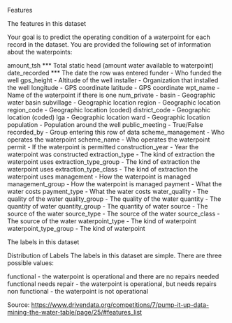 Features

The features in this dataset


Your goal is to predict the operating condition of a waterpoint for each record in the dataset. You are provided the following set of information about the waterpoints:

amount_tsh *** Total static head (amount water available to waterpoint)
date_recorded *** The date the row was entered
funder - Who funded the well
gps_height - Altitude of the well
installer - Organization that installed the well
longitude - GPS coordinate
latitude - GPS coordinate
wpt_name - Name of the waterpoint if there is one
num_private -
basin - Geographic water basin
subvillage - Geographic location
region - Geographic location
region_code - Geographic location (coded)
district_code - Geographic location (coded)
lga - Geographic location
ward - Geographic location
population - Population around the well
public_meeting - True/False
recorded_by - Group entering this row of data
scheme_management - Who operates the waterpoint
scheme_name - Who operates the waterpoint
permit - If the waterpoint is permitted
construction_year - Year the waterpoint was constructed
extraction_type - The kind of extraction the waterpoint uses
extraction_type_group - The kind of extraction the waterpoint uses
extraction_type_class - The kind of extraction the waterpoint uses
management - How the waterpoint is managed
management_group - How the waterpoint is managed
payment - What the water costs
payment_type - What the water costs
water_quality - The quality of the water
quality_group - The quality of the water
quantity - The quantity of water
quantity_group - The quantity of water
source - The source of the water
source_type - The source of the water
source_class - The source of the water
waterpoint_type - The kind of waterpoint
waterpoint_type_group - The kind of waterpoint

The labels in this dataset

Distribution of Labels
The labels in this dataset are simple. There are three possible values:

functional - the waterpoint is operational and there are no repairs needed
functional needs repair - the waterpoint is operational, but needs repairs
non functional - the waterpoint is not operational

Source: https://www.drivendata.org/competitions/7/pump-it-up-data-mining-the-water-table/page/25/#features_list
